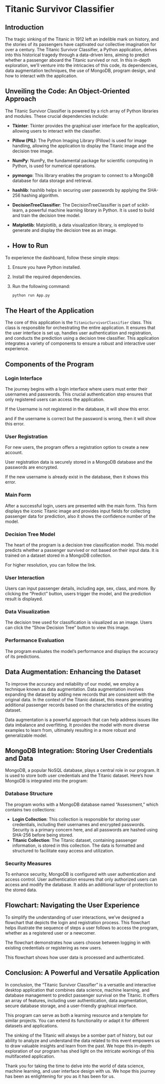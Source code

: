 # Titanic Survivor Classifier

## Introduction

The tragic sinking of the Titanic in 1912 left an indelible mark on history, and the stories of its passengers have captivated our collective imagination for over a century. The Titanic Survivor Classifier, a Python application, delves into this historical tragedy through a data-driven lens, aiming to predict whether a passenger aboard the Titanic survived or not. In this in-depth exploration, we’ll venture into the intricacies of this code, its dependencies, data augmentation techniques, the use of MongoDB, program design, and how to interact with the application.

## Unveiling the Code: An Object-Oriented Approach

The Titanic Survivor Classifier is powered by a rich array of Python libraries and modules. These crucial dependencies include:

- **Tkinter**: Tkinter provides the graphical user interface for the application, allowing users to interact with the classifier.
- **Pillow (PIL)**: The Python Imaging Library (Pillow) is used for image handling, allowing the application to display the Titanic image and the decision tree image.
- **NumPy**: NumPy, the fundamental package for scientific computing in Python, is used for numerical operations.
- **pymongo**: This library enables the program to connect to a MongoDB database for data storage and retrieval.
- **hashlib**: hashlib helps in securing user passwords by applying the SHA-256 hashing algorithm.
- **DecisionTreeClassifier**: The DecisionTreeClassifier is part of scikit-learn, a powerful machine learning library in Python. It is used to build and train the decision tree model.
- **Matplotlib**: Matplotlib, a data visualization library, is employed to generate and display the decision tree as an image.

- ## How to Run

To experience the dashboard, follow these simple steps:

1. Ensure you have Python installed.

2. Install the required dependencies.

3. Run the following command:
    ```bash
    python run App.py
    ```

## The Heart of the Application

The core of this application is the `TitanicSurvivorClassifier` class. This class is responsible for orchestrating the entire application. It ensures that the user interface is set up, handles user authentication and registration, and conducts the prediction using a decision tree classifier. This application integrates a variety of components to ensure a robust and interactive user experience.

## Components of the Program

### Login Interface

The journey begins with a login interface where users must enter their usernames and passwords. This crucial authentication step ensures that only registered users can access the application.

If the Username is not registered in the database, it will show this error.

and if the username is correct but the password is wrong, then it will show this error.

### User Registration

For new users, the program offers a registration option to create a new account.

User registration data is securely stored in a MongoDB database and the passwords are encrypted.

If the new username is already exist in the database, then it shows this error.


### Main Form

After a successful login, users are presented with the main form. This form displays the iconic Titanic image and provides input fields for collecting passenger data for prediction, also it shows the confidence number of the model.

### Decision Tree Model

The heart of the program is a decision tree classification model. This model predicts whether a passenger survived or not based on their input data. It is trained on a dataset stored in a MongoDB collection.

For higher resolution, you can follow the link.

### User Interaction

Users can input passenger details, including age, sex, class, and more. By clicking the “Predict” button, users trigger the model, and the prediction result is displayed.

### Data Visualization

The decision tree used for classification is visualized as an image. Users can click the “Show Decision Tree” button to view this image.

### Performance Evaluation

The program evaluates the model’s performance and displays the accuracy of its predictions.

## Data Augmentation: Enhancing the Dataset

To improve the accuracy and reliability of our model, we employ a technique known as data augmentation. Data augmentation involves expanding the dataset by adding new records that are consistent with the original data. In the context of the Titanic dataset, this means generating additional passenger records based on the characteristics of the existing dataset.

Data augmentation is a powerful approach that can help address issues like data imbalance and overfitting. It provides the model with more diverse examples to learn from, ultimately resulting in a more robust and generalizable model.

## MongoDB Integration: Storing User Credentials and Data

MongoDB, a popular NoSQL database, plays a central role in our program. It is used to store both user credentials and the Titanic dataset. Here’s how MongoDB is integrated into the program:

### Database Structure

The program works with a MongoDB database named “Assessment,” which contains two collections:

- **Login Collection**: This collection is responsible for storing user credentials, including their usernames and encrypted passwords. Security is a primary concern here, and all passwords are hashed using SHA-256 before being stored.
- **Titanic Collection**: The Titanic dataset, containing passenger information, is stored in this collection. The data is formatted and structured to facilitate easy access and utilization.

### Security Measures

To enhance security, MongoDB is configured with user authentication and access control. User authentication ensures that only authorized users can access and modify the database. It adds an additional layer of protection to the stored data.

## Flowchart: Navigating the User Experience

To simplify the understanding of user interactions, we’ve designed a flowchart that depicts the login and registration process. This flowchart helps illustrate the sequence of steps a user follows to access the program, whether as a registered user or a newcomer.

The flowchart demonstrates how users choose between logging in with existing credentials or registering as new users.

This flowchart shows how user data is processed and authenticated.

## Conclusion: A Powerful and Versatile Application

In conclusion, the “Titanic Survivor Classifier” is a versatile and interactive desktop application that combines data science, machine learning, and database management to predict passenger survival on the Titanic. It offers an array of features, including user authentication, data augmentation, secure database storage, and a user-friendly graphical interface.

This program can serve as both a learning resource and a template for similar projects. You can extend its functionality or adapt it for different datasets and applications.

The sinking of the Titanic will always be a somber part of history, but our ability to analyze and understand the data related to this event empowers us to draw valuable insights and learn from the past. We hope this in-depth exploration of our program has shed light on the intricate workings of this multifaceted application.

Thank you for taking the time to delve into the world of data science, machine learning, and user interface design with us. We hope this journey has been as enlightening for you as it has been for us.
